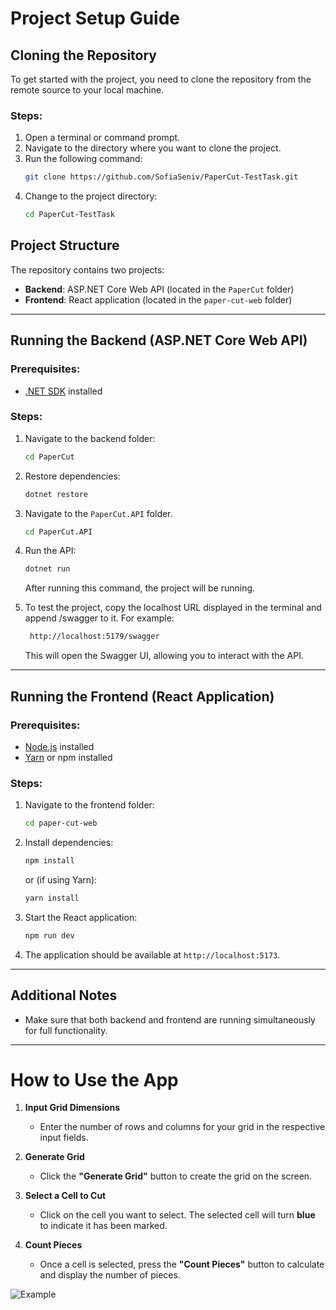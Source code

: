 # Project Setup Guide

## Cloning the Repository

To get started with the project, you need to clone the repository from the remote source to your local machine.

### Steps:

1. Open a terminal or command prompt.
2. Navigate to the directory where you want to clone the project.
3. Run the following command:
   ```sh
   git clone https://github.com/SofiaSeniv/PaperCut-TestTask.git
   ```
4. Change to the project directory:
   ```sh
   cd PaperCut-TestTask
   ```

## Project Structure

The repository contains two projects:

- **Backend**: ASP.NET Core Web API (located in the `PaperCut` folder)
- **Frontend**: React application (located in the `paper-cut-web` folder)

---

## Running the Backend (ASP.NET Core Web API)

### Prerequisites:

- [.NET SDK](https://dotnet.microsoft.com/en-us/download/dotnet) installed

### Steps:

1. Navigate to the backend folder:
   ```sh
   cd PaperCut
   ```
2. Restore dependencies:
   ```sh
   dotnet restore
   ```
3. Navigate to the `PaperCut.API` folder.

   ```bash
   cd PaperCut.API
   ```

4. Run the API:
   ```sh
   dotnet run
   ```
   After running this command, the project will be running.
5. To test the project, copy the localhost URL displayed in the terminal and append /swagger to it. For example:
   ```sh
    http://localhost:5179/swagger
   ```
   This will open the Swagger UI, allowing you to interact with the API.

---

## Running the Frontend (React Application)

### Prerequisites:

- [Node.js](https://nodejs.org/) installed
- [Yarn](https://yarnpkg.com/) or npm installed

### Steps:

1. Navigate to the frontend folder:
   ```sh
   cd paper-cut-web
   ```
2. Install dependencies:
   ```sh
   npm install
   ```
   or (if using Yarn):
   ```sh
   yarn install
   ```
3. Start the React application:
   ```sh
   npm run dev
   ```
4. The application should be available at `http://localhost:5173`.

---

## Additional Notes

- Make sure that both backend and frontend are running simultaneously for full functionality.

---

# How to Use the App

1. **Input Grid Dimensions**

   - Enter the number of rows and columns for your grid in the respective input fields.

2. **Generate Grid**

   - Click the **"Generate Grid"** button to create the grid on the screen.

3. **Select a Cell to Cut**

   - Click on the cell you want to select. The selected cell will turn **blue** to indicate it has been marked.

4. **Count Pieces**
   - Once a cell is selected, press the **"Count Pieces"** button to calculate and display the number of pieces.

![Example]("C:\Users\PC\Desktop\Pet-projects\paper-cut-example.png")
